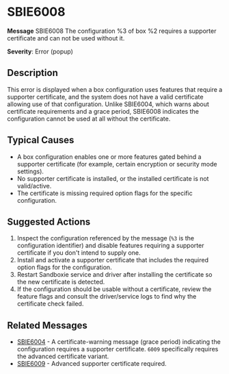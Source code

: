 # SBIE6008

**Message** SBIE6008 The configuration %3 of box %2 requires a supporter certificate and can not be used without it.

**Severity**: Error (popup)

## Description

This error is displayed when a box configuration uses features that require a supporter certificate, and the system does not have a valid certificate allowing use of that configuration. Unlike SBIE6004, which warns about certificate requirements and a grace period, SBIE6008 indicates the configuration cannot be used at all without the certificate.

## Typical Causes

- A box configuration enables one or more features gated behind a supporter certificate (for example, certain encryption or security mode settings).
- No supporter certificate is installed, or the installed certificate is not valid/active.
- The certificate is missing required option flags for the specific configuration.

## Suggested Actions

1. Inspect the configuration referenced by the message (`%3` is the configuration identifier) and disable features requiring a supporter certificate if you don't intend to supply one.
2. Install and activate a supporter certificate that includes the required option flags for the configuration.
3. Restart Sandboxie service and driver after installing the certificate so the new certificate is detected.
4. If the configuration should be usable without a certificate, review the feature flags and consult the driver/service logs to find why the certificate check failed.

## Related Messages

- [SBIE6004](SBIE6004.md) - A certificate-warning message (grace period) indicating the configuration requires a supporter certificate. `6009` specifically requires the advanced certificate variant.
- [SBIE6009](SBIE6009.md) - Advanced supporter certificate required.
